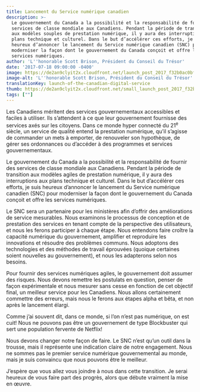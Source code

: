```yaml
---
title: Lancement du Service numérique canadien
description: >-
  Le gouvernement du Canada a la possibilité et la responsabilité de fournir des
  services de classe mondiale aux Canadiens. Pendant la période de transition
  aux modèles souples de prestation numérique, il y aura des interruptions aux
  plans technique et culturel. Dans le but d’accélérer ces efforts, je suis
  heureux d’annoncer le lancement du Service numérique canadien (SNC) pour
  moderniser la façon dont le gouvernement du Canada conçoit et offre les
  services numériques.
author: 'L''honorable Scott Brison, Président du Conseil du Trésor'
date: '2017-07-18 09:00:00 -0400'
image: https://de2an9clyit2x.cloudfront.net/launch_post_2017_f32b0ac0bf.jpg
image-alt: 'L''honorable Scott Brison, Président du Conseil du Trésor'
translationKey: launch-of-the-canadian-digital-service
thumb: https://de2an9clyit2x.cloudfront.net/small_launch_post_2017_f32b0ac0bf.jpg
tags: [""]
---
```

Les Canadiens méritent des services gouvernementaux accessibles et faciles à utiliser. Ils s’attendent à ce que leur gouvernement fournisse des services axés sur les citoyens. Dans ce monde hyper connecté du 21<sup>e</sup> siècle, un service de qualité entend la prestation numérique, qu’il s’agisse de commander un mets à emporter, de renouveler son hypothèque, de gérer ses ordonnances ou d’accéder à des programmes et services gouvernementaux.

Le gouvernement du Canada a la possibilité et la responsabilité de fournir des services de classe mondiale aux Canadiens. Pendant la période de transition aux modèles agiles de prestation numérique, il y aura des interruptions aux plans technique et culturel. Dans le but d’accélérer ces efforts, je suis heureux d’annoncer le lancement du Service numérique canadien (SNC) pour moderniser la façon dont le gouvernement du Canada conçoit et offre les services numériques.

Le SNC sera un partenaire pour les ministères afin d’offrir des améliorations de service mesurables. Nous examinons le processus de conception et de prestation des services en tenant compte de la perspective des utilisateurs, et nous les ferons participer à chaque étape.
Nous entendons faire croître la capacité numérique du gouvernement, amplifier et reproduire les innovations et résoudre des problèmes communs. Nous adoptons des technologies et des méthodes de travail éprouvées (quoique certaines soient nouvelles au gouvernement), et nous les adapterons selon nos besoins.

Pour fournir des services numériques agiles, le gouvernement doit assumer des risques. Nous devons remettre les postulats en question, penser de façon expérimentale et nous mesurer sans cesse en fonction de cet objectif final, un meilleur service pour les Canadiens. Nous allons certainement commettre des erreurs, mais nous le ferons aux étapes alpha et bêta, et non après le lancement élargi.

Comme j’ai souvent dit, dans ce monde, si l’on n’est pas numérique, on est cuit! Nous ne pouvons pas être un gouvernement de type Blockbuster qui sert une population fervente de Netflix!

Nous devons changer notre façon de faire. Le SNC n’est qu’un outil dans la trousse, mais il représente une indication claire de notre engagement. Nous ne sommes pas le premier service numérique gouvernemental au monde, mais je suis convaincu que nous pouvons être le meilleur.

J’espère que vous allez vous joindre à nous dans cette transition. Je serai heureux de vous faire part des progrès, alors que débute vraiment la mise en œuvre.

